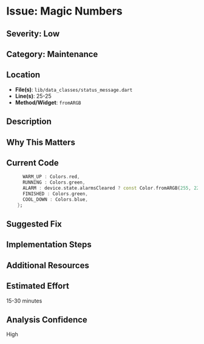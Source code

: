 # Issue: Magic Numbers

## Severity: Low

## Category: Maintenance

## Location
- **File(s)**: `lib/data_classes/status_message.dart`
- **Line(s)**: 25-25
- **Method/Widget**: `fromARGB`

## Description


## Why This Matters


## Current Code
```dart
      WARM_UP : Colors.red,
      RUNNING : Colors.green,
      ALARM : device.state.alarmsCleared ? const Color.fromARGB(255, 221, 218, 218) :Colors.red,
      FINISHED : Colors.green,
      COOL_DOWN : Colors.blue,
    };
```

## Suggested Fix


## Implementation Steps


## Additional Resources


## Estimated Effort
15-30 minutes

## Analysis Confidence
High

